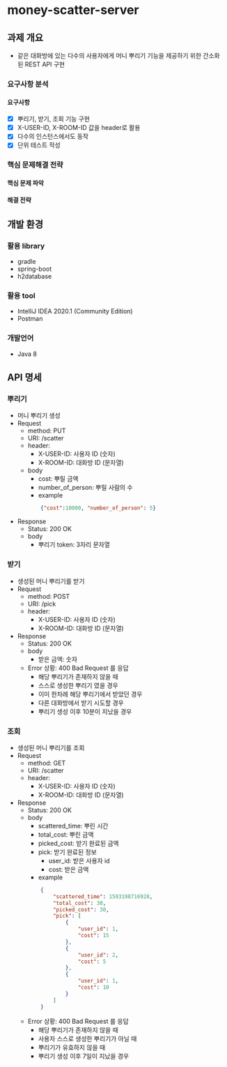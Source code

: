 # money-scatter-server
## 과제 개요
- 같은 대화방에 있는 다수의 사용자에게 머니 뿌리기 기능을 제공하기 위한 간소화 된 REST API 구현
### 요구사항 분석
#### 요구사항
- [x] 뿌리기, 받기, 조회 기능 구현
- [x] X-USER-ID, X-ROOM-ID 값을 header로 활용
- [x] 다수의 인스턴스에서도 동작
- [x] 단위 테스트 작성
### 핵심 문제해결 전략
#### 핵심 문제 파악
#### 해결 전략

## 개발 환경
### 활용 library
- gradle
- spring-boot
- h2database
### 활용 tool
- IntelliJ IDEA 2020.1 (Community Edition)
- Postman
### 개발언어
- Java 8

## API 명세
### 뿌리기 
- 머니 뿌리기 생성
- Request
    - method: PUT
    - URI: /scatter
    - header: 
        - X-USER-ID: 사용자 ID (숫자)
        - X-ROOM-ID: 대화방 ID (문자열)
    - body
        - cost: 뿌릴 금액
        - number_of_person: 뿌릴 사람의 수
        - example
        ```json
            {"cost":10000, "number_of_person": 5}
        ```
- Response
    - Status: 200 OK
    - body
        - 뿌리기 token: 3자리 문자열
### 받기
- 생성된 머니 뿌리기를 받기
- Request
    - method: POST
    - URI: /pick
    - header: 
        - X-USER-ID: 사용자 ID (숫자)
        - X-ROOM-ID: 대화방 ID (문자열)
- Response
    - Status: 200 OK
    - body
        - 받은 금액: 숫자
    - Error 상황: 400 Bad Request 를 응답
        - 해당 뿌리기가 존재하지 않을 때
        - 스스로 생성한 뿌리기 였을 경우
        - 이미 한차례 해당 뿌리기에서 받았던 경우
        - 다른 대화방에서 받기 시도할 경우
        - 뿌리기 생성 이후 10분이 지났을 경우
### 조회
- 생성된 머니 뿌리기를 조회
- Request
    - method: GET
    - URI: /scatter
    - header: 
        - X-USER-ID: 사용자 ID (숫자)
        - X-ROOM-ID: 대화방 ID (문자열)
- Response
    - Status: 200 OK
    - body
        - scattered_time: 뿌린 시간
        - total_cost: 뿌린 금액
        - picked_cost: 받기 완료된 금액
        - pick: 받기 완료된 정보
            - user_id: 받은 사용자 id
            - cost: 받은 금액
        - example
        ```json
            {
                "scattered_time": 1593198716928,
                "total_cost": 30,
                "picked_cost": 30,
                "pick": [
                    {
                        "user_id": 1,
                        "cost": 15
                    },
                    {
                        "user_id": 2,
                        "cost": 5
                    },
                    {
                        "user_id": 1,
                        "cost": 10
                    }
                ]
            }
        ```
    - Error 상황: 400 Bad Request 를 응답
        - 해당 뿌리기가 존재하지 않을 때
        - 사용자 스스로 생성한 뿌리기가 아닐 때
        - 뿌리기가 유효하지 않을 때
        - 뿌리기 생성 이후 7일이 지났을 경우